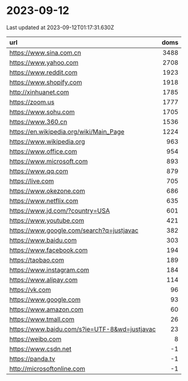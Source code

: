 # 2023-09-12

<!-- BEGIN -->
Last updated at 2023-09-12T01:17:31.630Z

url | doms
:- | -:
https://www.sina.com.cn | 3488
https://www.yahoo.com | 2708
https://www.reddit.com | 1923
https://www.shopify.com | 1918
http://xinhuanet.com | 1785
https://zoom.us | 1777
https://www.sohu.com | 1705
https://www.360.cn | 1536
https://en.wikipedia.org/wiki/Main_Page | 1224
https://www.wikipedia.org | 963
https://www.office.com | 954
https://www.microsoft.com | 893
https://www.qq.com | 879
https://live.com | 705
https://www.okezone.com | 686
https://www.netflix.com | 635
https://www.jd.com/?country=USA | 601
https://www.youtube.com | 421
https://www.google.com/search?q=justjavac | 382
https://www.baidu.com | 303
https://www.facebook.com | 194
https://taobao.com | 189
https://www.instagram.com | 184
https://www.alipay.com | 114
https://vk.com | 96
https://www.google.com | 93
https://www.amazon.com | 60
https://www.tmall.com | 26
https://www.baidu.com/s?ie=UTF-8&wd=justjavac | 23
https://weibo.com | 8
https://www.csdn.net | -1
https://panda.tv | -1
http://microsoftonline.com | -1
<!-- END -->
